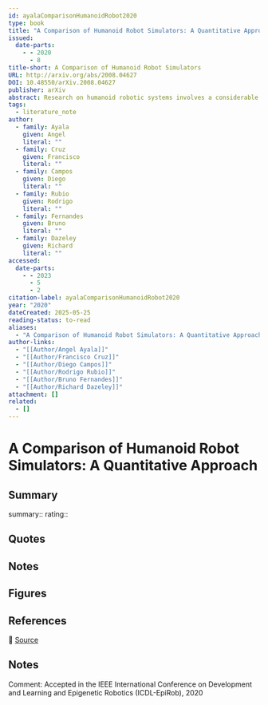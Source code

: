 ```yaml
---
id: ayalaComparisonHumanoidRobot2020
type: book
title: "A Comparison of Humanoid Robot Simulators: A Quantitative Approach"
issued:
  date-parts:
    - - 2020
      - 8
title-short: A Comparison of Humanoid Robot Simulators
URL: http://arxiv.org/abs/2008.04627
DOI: 10.48550/arXiv.2008.04627
publisher: arXiv
abstract: Research on humanoid robotic systems involves a considerable amount of computational resources, not only for the involved design but also for its development and subsequent implementation. For robotic systems to be implemented in real-world scenarios, in several situations, it is preferred to develop and test them under controlled environments in order to reduce the risk of errors and unexpected behavior. In this regard, a more accessible and efficient alternative is to implement the environment using robotic simulation tools. This paper presents a quantitative comparison of Gazebo, Webots, and V-REP, three simulators widely used by the research community to develop robotic systems. To compare the performance of these three simulators, elements such as CPU, memory footprint, and disk access are used to measure and compare them to each other. In order to measure the use of resources, each simulator executes 20 times a robotic scenario composed by a NAO robot that must navigate to a goal position avoiding a specific obstacle. In general terms, our results show that Webots is the simulator with the lowest use of resources, followed by V-REP, which has advantages over Gazebo, mainly because of the CPU use.
tags:
  - literature_note
author:
  - family: Ayala
    given: Angel
    literal: ""
  - family: Cruz
    given: Francisco
    literal: ""
  - family: Campos
    given: Diego
    literal: ""
  - family: Rubio
    given: Rodrigo
    literal: ""
  - family: Fernandes
    given: Bruno
    literal: ""
  - family: Dazeley
    given: Richard
    literal: ""
accessed:
  date-parts:
    - - 2023
      - 5
      - 2
citation-label: ayalaComparisonHumanoidRobot2020
year: "2020"
dateCreated: 2025-05-25
reading-status: to-read
aliases:
  - "A Comparison of Humanoid Robot Simulators: A Quantitative Approach"
author-links:
  - "[[Author/Angel Ayala]]"
  - "[[Author/Francisco Cruz]]"
  - "[[Author/Diego Campos]]"
  - "[[Author/Rodrigo Rubio]]"
  - "[[Author/Bruno Fernandes]]"
  - "[[Author/Richard Dazeley]]"
attachment: []
related:
  - []
---
```


# A Comparison of Humanoid Robot Simulators: A Quantitative Approach

## Summary
summary::
rating::

## Quotes

## Notes

## Figures

## References

🔗 [Source](http://arxiv.org/abs/2008.04627)

## Notes

Comment: Accepted in the IEEE International Conference on Development and Learning and Epigenetic Robotics (ICDL-EpiRob), 2020

